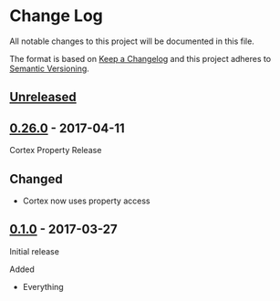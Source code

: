 # Change Log

All notable changes to this project will be documented in this file.

The format is based on [Keep a Changelog](http://keepachangelog.com/)
and this project adheres to [Semantic Versioning](http://semver.org/).

## [Unreleased]

[Unreleased]: https://github.com/com.atomist/typescript-interface-generator/compare/0.26.0...HEAD

## [0.26.0] - 2017-04-11

Cortex Property Release

## Changed

-   Cortex now uses property access

[0.26.0]: https://github.com/com.atomist/typescript-interface-generator/tree/0.26.0

## [0.1.0] - 2017-03-27

Initial release

[0.1.0]: https://github.com/com.atomist/typescript-interface-generator/tree/0.1.0

Added

-   Everything
